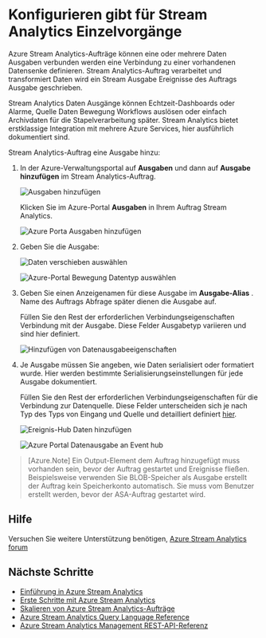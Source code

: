 <properties 
    pageTitle="Konfigurieren für Stream Analytics-Aufträge gibt | Microsoft Azure" 
    description="Ausgaben für Stream Analytics-Aufträge konfigurieren | Lernen Pfadsegment."
    keywords="Datenausgabe, Datentransfer"
    documentationCenter=""
    services="stream-analytics"
    authors="jeffstokes72" 
    manager="jhubbard" 
    editor="cgronlun"/>

<tags 
    ms.service="stream-analytics" 
    ms.devlang="na" 
    ms.topic="article" 
    ms.tgt_pltfrm="na" 
    ms.workload="data-services" 
    ms.date="09/26/2016" 
    ms.author="jeffstok"/> 

# <a name="how-to-configure-data-outputs-for-stream-analytics-jobs"></a>Konfigurieren gibt für Stream Analytics Einzelvorgänge

Azure Stream Analytics-Aufträge können eine oder mehrere Daten Ausgaben verbunden werden eine Verbindung zu einer vorhandenen Datensenke definieren. Stream Analytics-Auftrag verarbeitet und transformiert Daten wird ein Stream Ausgabe Ereignisse des Auftrags Ausgabe geschrieben.

Stream Analytics Daten Ausgänge können Echtzeit-Dashboards oder Alarme, Quelle Daten Bewegung Workflows auslösen oder einfach Archivdaten für die Stapelverarbeitung später. Stream Analytics bietet erstklassige Integration mit mehrere Azure Services, hier ausführlich dokumentiert sind.

Stream Analytics-Auftrag eine Ausgabe hinzu:

1. In der Azure-Verwaltungsportal auf **Ausgaben** und dann auf **Ausgabe hinzufügen** im Stream Analytics-Auftrag.

    ![Ausgaben hinzufügen](./media/stream-analytics-add-outputs/1-stream-analytics-add-outputs.png)  

    Klicken Sie im Azure-Portal **Ausgaben** in Ihrem Auftrag Stream Analytics.

    ![Azure Porta Ausgaben hinzufügen](./media/stream-analytics-add-outputs/5-stream-analytics-add-outputs.png)

2. Geben Sie die Ausgabe:

    ![Daten verschieben auswählen](./media/stream-analytics-add-outputs/2-stream-analytics-add-outputs.png)  

    ![Azure-Portal Bewegung Datentyp auswählen](./media/stream-analytics-add-outputs/6-stream-analytics-add-outputs.png)

3. Geben Sie einen Anzeigenamen für diese Ausgabe im **Ausgabe-Alias** . Name des Auftrags Abfrage später dienen die Ausgabe auf.  
    
    Füllen Sie den Rest der erforderlichen Verbindungseigenschaften Verbindung mit der Ausgabe.  Diese Felder Ausgabetyp variieren und sind hier definiert.  

    ![Hinzufügen von Datenausgabeeigenschaften](./media/stream-analytics-add-outputs/3-stream-analytics-add-outputs.png)  

4. Je Ausgabe müssen Sie angeben, wie Daten serialisiert oder formatiert wurde. Hier werden bestimmte Serialisierungseinstellungen für jede Ausgabe dokumentiert.

    Füllen Sie den Rest der erforderlichen Verbindungseigenschaften für die Verbindung zur Datenquelle. Diese Felder unterscheiden sich je nach Typ des Typs von Eingang und Quelle und detailliert definiert [hier](stream-analytics-create-a-job.md).  

    ![Ereignis-Hub Daten hinzufügen](./media/stream-analytics-add-outputs/4-stream-analytics-add-outputs.png)  

    ![Azure Portal Datenausgabe an Event hub](./media/stream-analytics-add-outputs/7-stream-analytics-add-outputs.png)  

> [Azure.Note] Ein Output-Element dem Auftrag hinzugefügt muss vorhanden sein, bevor der Auftrag gestartet und Ereignisse fließen. Beispielsweise verwenden Sie BLOB-Speicher als Ausgabe erstellt der Auftrag kein Speicherkonto automatisch. Sie muss vom Benutzer erstellt werden, bevor der ASA-Auftrag gestartet wird.

## <a name="get-help"></a>Hilfe
Versuchen Sie weitere Unterstützung benötigen, [Azure Stream Analytics forum](https://social.msdn.microsoft.com/Forums/en-US/home?forum=AzureStreamAnalytics)

## <a name="next-steps"></a>Nächste Schritte

- [Einführung in Azure Stream Analytics](stream-analytics-introduction.md)
- [Erste Schritte mit Azure Stream Analytics](stream-analytics-get-started.md)
- [Skalieren von Azure Stream Analytics-Aufträge](stream-analytics-scale-jobs.md)
- [Azure Stream Analytics Query Language Reference](https://msdn.microsoft.com/library/azure/dn834998.aspx)
- [Azure Stream Analytics Management REST-API-Referenz](https://msdn.microsoft.com/library/azure/dn835031.aspx)
